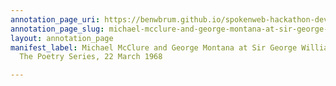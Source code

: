 ```yaml
---
annotation_page_uri: https://benwbrum.github.io/spokenweb-hackathon-development/annotations/michael-mcclure-and-george-montana-at-sir-george-williams-university-the-poetry-series-22-march-1968-canvas-1-audience-.json
annotation_page_slug: michael-mcclure-and-george-montana-at-sir-george-williams-university-the-poetry-series-22-march-1968-canvas-1-audience-
layout: annotation_page
manifest_label: Michael McClure and George Montana at Sir George Williams University,
  The Poetry Series, 22 March 1968

---
```

